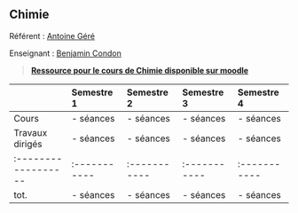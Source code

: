 ## Chimie

Référent : [Antoine Géré](mailto:a.gere@istom.fr)

Enseignant : [Benjamin Condon](mailto:b.condon@istom.fr)

> [**Ressource pour le cours de Chimie disponible sur moodle**](https://moodle.istom.fr/login/index.php)

|                   | Semestre 1 | Semestre 2 | Semestre 3 | Semestre 4 |
|:------------------|:-----------|:-----------|:-----------|:-----------|
| Cours             | - séances  | - séances  | - séances  | - séances  |
| Travaux dirigés   | - séances  | - séances  | - séances  | - séances  |
|:------------------|:-----------|:-----------|:-----------|:-----------|
| tot.              | - séances  | - séances  | - séances  | - séances  |